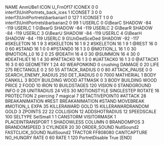 NAME AnmUBe1
ICON U_FrnOf17
ICONEX 0 0 interf3\UnitPortrets\_back_ices 1
ICONSET 3 0 0 interf3\UnitPortrets\barbarian1 0 127 1
ICONSET 1 0 0 interf3\UnitPortrets\barbarian2 0 99 1
USERLC 0 G\BearC SHADOW -84 -119
USERLC 1 G\BearG SHADOW -84 -119
USERLC 2 G\BearR SHADOW -84 -119
USERLC 3 G\BearU SHADOW -84 -119
USERLC 4 G\BearH SHADOW -84 -119
USERLC 9 G\UnDedSceDed SHADOW -92 -117
#SKELETON               16 1 9 3
#SKELETON               16 1 9 2
#SKELETON               16 1 9 1
@REST      		16 0 0 60
#STAND     		16 1 0 0
#PSTAND0    		16 1 3 0
@MOTION_L  		16 1 0 30
@MOTION_L0 		16 2 0 25
@DEATH     		16 4 0 30
@SUMMON     		16 4 30 0
#DEATHLIE1 		16 1 4 30
#PATTACK0               16 1 3 0
#UATTACK0               16 1 3 0
@ATTACK1  		16 3 0 60
GEOMETRY 		1 24 40
WEAPONKIND 		0 crushing
DAMAGE   		0 20
LIFE     		275
RECTANGLE 		0 2 50 55
ATTACK_RADIUS 		0 0 80
ATTACK_PAUSE 		0 0
SEARCH_ENEMY_RADIUS 	250
DET_RADIUS 		0 0 7000
MATHERIAL 		1 BODY
CANKILL 3 BODY BUILDING WOOD 
ATTMASK 0 3 BODY BUILDING WOOD 
PRICE 			2 FOOD 10 IRON 10
BUILDSTAGES 		120
VISION 			0
STANDGROUND
INFO 			0 28
UNITRADIUS 		24
VES 			30
MOTIONSTYLE 		SINGLESTEP
ROTATE 			16
PROTECTION 		2 piercing 7 magical 7
SETACTIVEPOINT0 	#ATTACK 28
BREAKANIMATION 		#REST
BREAKANIMATION 		#STAND
MOVEBREAK 		#MOTION_L
EXPA 			35
KILLERAWARD             GOLD 15
KILLERAWARDRANDOM       GOLD 3
ZPOINTS 		22 22
COLLISION 		12
ADDSHOTRADIUS 12
SPEEDSCALE              100
SELTYPE SelSmall 1 1
CANSTORM
VISITORMASK 1
PLACEINTRANSPORT 1
SHADOWLESS
COLUMN 0
BRANDOMPOS 3
BRANDOMSPEED 3
CYLINDER 20 30
ORDER_SOUND NullSound2
FASTCLICK_SOUND NullSound2
TFACTOR FF808080
CANTCAPTURE
NO_HUNGRY
RATE 0 60
RATE 1 120
PortretDisable True
[END]
